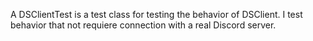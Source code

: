 A DSClientTest is a test class for testing the behavior of DSClient.
I test behavior that not requiere connection with a real Discord server.